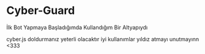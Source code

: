 # Cyber-Guard
İlk Bot Yapmaya Başladığımda Kullandığım Bir Altyapıydı

cyber.js doldurmanız yeterli olacaktır iyi kullanımlar yıldız atmayı unutmayınn <333
